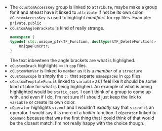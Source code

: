 - The `cCustomAccessKey` group is linked to `attribute`, maybe make a group for
    it and atleast have it linked to `attribute` if not be its own color.
    `cCustomAccessKey` is used to highlight *modifiers* for `cpp` files.
    Example:  `private`, `public`
- `cCustomAngleBrackets` is kind of really strange.  
  ```cpp
  namespace {
  typedef std::unique_ptr<TF_Function, decltype(&TF_DeleteFunction)>
      UniqueFuncPtr;
  }
  ```
  The text inbewteen the angle brackets are what is highlighed.
- `cCustomBrack` highlights `<<` in `cpp` files.
- `cCustomMemVar` is linked to `member` as it is a *member* of a `structure`
- `cCustomScope` is simply the `::` that separte `namespaces` in `cpp` files.
- `cCustomTemplateFunc` is linked to `variable` as I feel like it should be
    some kind of blue for what is being highlighed.  An example of what is
    being highlighted would be `static_cast`.  I can't think of a group to come
    up with, and even if I do, I'm not sure if I should just keep the link to
    `variable` or create its own color.
- `cOperator` highlights `sizeof` and I wouldn't *exactly* say that `sizeof` is
    an operator.  I would say it is more of a *builtin* function.  I
    `cOperator` linked to `command` because that was the first thing that I
    could think of that would be the closest match.  I'm not really happy with
    the choice though.
